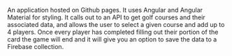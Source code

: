 An application hosted on Github pages. It uses Angular and Angular Material for styling. It calls out to an API to get golf courses and their associated data, and allows the user to select a given course and add up to 4 players. Once every player has completed filling out their portion of the card the game will end and it will give you an option to save the data to a Firebase collection.

